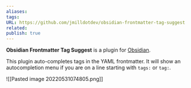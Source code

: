 ```yaml
---
aliases: 
tags: 
URL: https://github.com/jmilldotdev/obsidian-frontmatter-tag-suggest
related: 
publish: true
---
```


**Obsidian Frontmatter Tag Suggest** is a plugin for [Obsidian]([https://obsidian.md](https://obsidian.md/)).

This plugin auto-completes tags in the YAML frontmatter. It will show an autocompletion menu if you are on a line starting with `tags:` or `tag:`.

![[Pasted image 20220531074805.png]]
